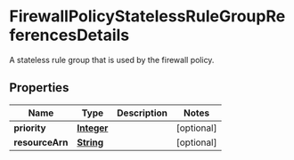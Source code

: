 

# FirewallPolicyStatelessRuleGroupReferencesDetails

A stateless rule group that is used by the firewall policy.

## Properties

| Name | Type | Description | Notes |
|------------ | ------------- | ------------- | -------------|
|**priority** | [**Integer**](Integer.md) |  |  [optional] |
|**resourceArn** | [**String**](String.md) |  |  [optional] |



